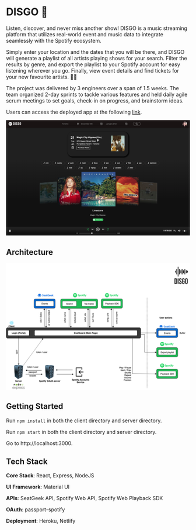# DISGO 🎸

Listen, discover, and never miss another show! DISGO is a music streaming platform that utilizes real-world event and music data to integrate seamlessly with the Spotify ecosystem.

Simply enter your location and the dates that you will be there, and DISGO will generate a playlist of all artists playing shows for your search. Filter the results by genre, and export the playlist to your Spotify account for easy listening wherever you go. Finally, view event details and find tickets for your new favourite artists. 🤟🏼

The project was delivered by 3 engineers over a span of 1.5 weeks. The team organized 2-day sprints to tackle various features and held daily agile scrum meetings to set goals, check-in on progress, and brainstorm ideas.

Users can access the deployed app at the following [link](https://disgo.live).

!["main page"](/client/public/docs/main-page.png)

## Architecture

!["architecture"](/client/public/docs/disgo.png)

## Getting Started

Run ``npm install`` in both the client directory and server directory.

Run  ``npm start`` in both the client directory and server directory.

Go to http://localhost:3000.

## Tech Stack

__Core Stack__: React, Express, NodeJS

__UI Framework__: Material UI

__APIs__: SeatGeek API, Spotify Web API, Spotify Web Playback SDK

__OAuth__: passport-spotify

__Deployment__: Heroku, Netlify


